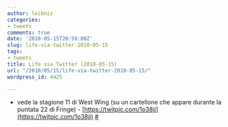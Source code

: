 ```yaml
---
author: leibniz
categories:
- tweets
comments: true
date: '2010-05-15T20:59:00Z'
slug: life-via-twitter-2010-05-15
tags:
- tweets
title: Life via Twitter (2010-05-15)
url: "/2010/05/15/life-via-twitter-2010-05-15/"
wordpress_id: 4425

---
```

* vede la stagione 11 di West Wing (su un cartellone che appare durante la puntata 22 di Fringe) - [https://twitpic.com/1o38ji](https://twitpic.com/1o38ji) [#](https://twitter.com/leibniz/statuses/14056101754)


